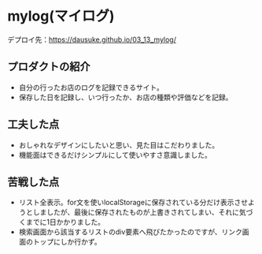 # mylog(マイログ)
デプロイ先：https://dausuke.github.io/03_13_mylog/

## プロダクトの紹介
- 自分の行ったお店のログを記録できるサイト。
- 保存した日を記録し、いつ行ったか、お店の種類や評価などを記録。

## 工夫した点
- おしゃれなデザインにしたいと思い、見た目はこだわりました。
- 機能面はできるだけシンプルにして使いやすさ意識しました。

## 苦戦した点
- リスト全表示。for文を使いlocalStorageに保存されている分だけ表示させようとしましたが、最後に保存されたものが上書きされてしまい、それに気づくまでに1日かかりました。
- 検索画面から該当するリストのdiv要素へ飛びたかったのですが、リンク画面のトップにしか行かず。
